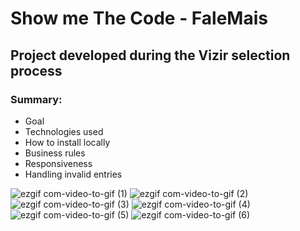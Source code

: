 # Show me The Code - FaleMais

## Project developed during the Vizir selection process

### Summary:

- Goal
- Technologies used
- How to install locally
- Business rules
- Responsiveness
- Handling invalid entries

![ezgif com-video-to-gif (1)](https://user-images.githubusercontent.com/56132780/77921856-ac42fc80-7276-11ea-86ba-5a39d0242f48.gif)
![ezgif com-video-to-gif (2)](https://user-images.githubusercontent.com/56132780/77921861-acdb9300-7276-11ea-8bd7-ce7d16492c12.gif)
![ezgif com-video-to-gif (3)](https://user-images.githubusercontent.com/56132780/77921862-ae0cc000-7276-11ea-8d4f-2b0a13f4cf60.gif)
![ezgif com-video-to-gif (4)](https://user-images.githubusercontent.com/56132780/77921872-afd68380-7276-11ea-8b9a-7f7ab8f751bb.gif)
![ezgif com-video-to-gif (5)](https://user-images.githubusercontent.com/56132780/77921879-b1a04700-7276-11ea-9cb8-e721ed21a618.gif)
![ezgif com-video-to-gif (6)](https://user-images.githubusercontent.com/56132780/77921893-b36a0a80-7276-11ea-86f4-ae85a518b396.gif)
